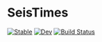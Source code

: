 # SeisTimes

[![Stable](https://img.shields.io/badge/docs-stable-blue.svg)](https://wtegtow.github.io/SeisTimes.jl/stable/)
[![Dev](https://img.shields.io/badge/docs-dev-blue.svg)](https://wtegtow.github.io/SeisTimes.jl/dev/)
[![Build Status](https://github.com/wtegtow/SeisTimes.jl/actions/workflows/CI.yml/badge.svg?branch=main)](https://github.com/wtegtow/SeisTimes.jl/actions/workflows/CI.yml?query=branch%3Amain)
